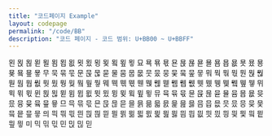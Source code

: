 ```yaml
---
title: "코드페이지 Example"
layout: codepage
permalink: "/code/BB"
description: "코드 페이지 - 코드 범위: U+BB00 ~ U+BBFF"
---
```


<span class="character">묀</span>
<span class="character">묁</span>
<span class="character">묂</span>
<span class="character">묃</span>
<span class="character">묄</span>
<span class="code tofu"></span>
<span class="code tofu"></span>
<span class="code tofu"></span>
<span class="code tofu"></span>
<span class="code tofu"></span>
<span class="code tofu"></span>
<span class="code tofu"></span>
<span class="character">묌</span>
<span class="character">묍</span>
<span class="character">묎</span>
<span class="character">묏</span>
<span class="character">묐</span>
<span class="character">묑</span>
<span class="character">묒</span>
<span class="code tofu"></span>
<span class="character">묔</span>
<span class="code tofu"></span>
<span class="character">묖</span>
<span class="character">묗</span>
<span class="character">묘</span>
<span class="character">묙</span>
<span class="character">묚</span>
<span class="character">묛</span>
<span class="character">묜</span>
<span class="character">묝</span>
<span class="character">묞</span>
<span class="character">묟</span>
<span class="character">묠</span>
<span class="code tofu"></span>
<span class="code tofu"></span>
<span class="code tofu"></span>
<span class="code tofu"></span>
<span class="code tofu"></span>
<span class="code tofu"></span>
<span class="code tofu"></span>
<span class="character">묨</span>
<span class="character">묩</span>
<span class="character">묪</span>
<span class="character">묫</span>
<span class="character">묬</span>
<span class="character">묭</span>
<span class="character">묮</span>
<span class="code tofu"></span>
<span class="character">묰</span>
<span class="code tofu"></span>
<span class="character">묲</span>
<span class="character">묳</span>
<span class="character">무</span>
<span class="character">묵</span>
<span class="character">묶</span>
<span class="character">묷</span>
<span class="character">문</span>
<span class="character">묹</span>
<span class="character">묺</span>
<span class="character">묻</span>
<span class="character">물</span>
<span class="code tofu"></span>
<span class="code tofu"></span>
<span class="code tofu"></span>
<span class="code tofu"></span>
<span class="code tofu"></span>
<span class="code tofu"></span>
<span class="code tofu"></span>
<span class="character">뭄</span>
<span class="character">뭅</span>
<span class="character">뭆</span>
<span class="character">뭇</span>
<span class="character">뭈</span>
<span class="character">뭉</span>
<span class="character">뭊</span>
<span class="code tofu"></span>
<span class="character">뭌</span>
<span class="code tofu"></span>
<span class="character">뭎</span>
<span class="character">뭏</span>
<span class="character">뭐</span>
<span class="character">뭑</span>
<span class="character">뭒</span>
<span class="character">뭓</span>
<span class="character">뭔</span>
<span class="character">뭕</span>
<span class="character">뭖</span>
<span class="character">뭗</span>
<span class="code tofu"></span>
<span class="code tofu"></span>
<span class="code tofu"></span>
<span class="code tofu"></span>
<span class="code tofu"></span>
<span class="code tofu"></span>
<span class="code tofu"></span>
<span class="code tofu"></span>
<span class="character">뭠</span>
<span class="character">뭡</span>
<span class="character">뭢</span>
<span class="character">뭣</span>
<span class="character">뭤</span>
<span class="character">뭥</span>
<span class="character">뭦</span>
<span class="code tofu"></span>
<span class="character">뭨</span>
<span class="code tofu"></span>
<span class="character">뭪</span>
<span class="character">뭫</span>
<span class="character">뭬</span>
<span class="character">뭭</span>
<span class="character">뭮</span>
<span class="character">뭯</span>
<span class="character">뭰</span>
<span class="character">뭱</span>
<span class="character">뭲</span>
<span class="character">뭳</span>
<span class="code tofu"></span>
<span class="code tofu"></span>
<span class="code tofu"></span>
<span class="code tofu"></span>
<span class="code tofu"></span>
<span class="code tofu"></span>
<span class="code tofu"></span>
<span class="code tofu"></span>
<span class="character">뭼</span>
<span class="character">뭽</span>
<span class="character">뭾</span>
<span class="character">뭿</span>
<span class="character">뮀</span>
<span class="character">뮁</span>
<span class="character">뮂</span>
<span class="code tofu"></span>
<span class="character">뮄</span>
<span class="code tofu"></span>
<span class="character">뮆</span>
<span class="character">뮇</span>
<span class="character">뮈</span>
<span class="character">뮉</span>
<span class="character">뮊</span>
<span class="character">뮋</span>
<span class="character">뮌</span>
<span class="character">뮍</span>
<span class="character">뮎</span>
<span class="character">뮏</span>
<span class="code tofu"></span>
<span class="code tofu"></span>
<span class="code tofu"></span>
<span class="code tofu"></span>
<span class="code tofu"></span>
<span class="code tofu"></span>
<span class="code tofu"></span>
<span class="code tofu"></span>
<span class="character">뮘</span>
<span class="character">뮙</span>
<span class="character">뮚</span>
<span class="character">뮛</span>
<span class="character">뮜</span>
<span class="character">뮝</span>
<span class="character">뮞</span>
<span class="code tofu"></span>
<span class="character">뮠</span>
<span class="code tofu"></span>
<span class="character">뮢</span>
<span class="character">뮣</span>
<span class="character">뮤</span>
<span class="character">뮥</span>
<span class="character">뮦</span>
<span class="character">뮧</span>
<span class="character">뮨</span>
<span class="character">뮩</span>
<span class="character">뮪</span>
<span class="character">뮫</span>
<span class="character">뮬</span>
<span class="code tofu"></span>
<span class="code tofu"></span>
<span class="code tofu"></span>
<span class="code tofu"></span>
<span class="code tofu"></span>
<span class="code tofu"></span>
<span class="code tofu"></span>
<span class="character">뮴</span>
<span class="character">뮵</span>
<span class="character">뮶</span>
<span class="character">뮷</span>
<span class="character">뮸</span>
<span class="character">뮹</span>
<span class="character">뮺</span>
<span class="code tofu"></span>
<span class="character">뮼</span>
<span class="code tofu"></span>
<span class="character">뮾</span>
<span class="character">뮿</span>
<span class="character">므</span>
<span class="character">믁</span>
<span class="character">믂</span>
<span class="character">믃</span>
<span class="character">믄</span>
<span class="character">믅</span>
<span class="character">믆</span>
<span class="character">믇</span>
<span class="character">믈</span>
<span class="character">믉</span>
<span class="character">믊</span>
<span class="character">믋</span>
<span class="character">믌</span>
<span class="character">믍</span>
<span class="character">믎</span>
<span class="character">믏</span>
<span class="character">믐</span>
<span class="character">믑</span>
<span class="character">믒</span>
<span class="character">믓</span>
<span class="character">믔</span>
<span class="character">믕</span>
<span class="character">믖</span>
<span class="character">믗</span>
<span class="character">믘</span>
<span class="character">믙</span>
<span class="character">믚</span>
<span class="character">믛</span>
<span class="character">믜</span>
<span class="character">믝</span>
<span class="character">믞</span>
<span class="character">믟</span>
<span class="character">믠</span>
<span class="character">믡</span>
<span class="character">믢</span>
<span class="character">믣</span>
<span class="character">믤</span>
<span class="character">믥</span>
<span class="character">믦</span>
<span class="character">믧</span>
<span class="character">믨</span>
<span class="character">믩</span>
<span class="character">믪</span>
<span class="character">믫</span>
<span class="character">믬</span>
<span class="character">믭</span>
<span class="character">믮</span>
<span class="character">믯</span>
<span class="character">믰</span>
<span class="character">믱</span>
<span class="character">믲</span>
<span class="character">믳</span>
<span class="character">믴</span>
<span class="character">믵</span>
<span class="character">믶</span>
<span class="character">믷</span>
<span class="character">미</span>
<span class="character">믹</span>
<span class="character">믺</span>
<span class="character">믻</span>
<span class="character">민</span>
<span class="character">믽</span>
<span class="character">믾</span>
<span class="character">믿</span>